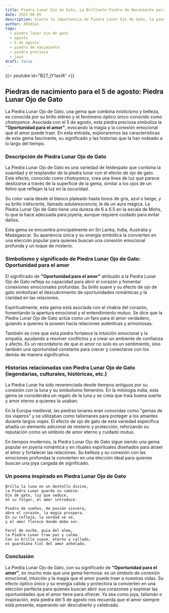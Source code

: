 ```yaml
---
title: Piedra Lunar Ojo de Gato, La Brillante Piedra de Nacimiento para 5 de agosto
date: 2025-08-05
description: Sienta la importancia de Piedra Lunar Ojo de Gato, la piedra de nacimiento de 5 de agosto que simboliza Oportunidad para el amor. Deje que su belleza y significado iluminen su día.
author: 365días
tags:
  - piedra lunar ojo de gato
  - agosto
  - 5 de agosto
  - piedra de nacimiento
  - piedra preciosa
  - joya
draft: false
---
```


{{< youtube id="B27_jY1axIA" >}}

## Piedras de nacimiento para el 5 de agosto: Piedra Lunar Ojo de Gato

La Piedra Lunar Ojo de Gato, una gema que combina misticismo y belleza, es conocida por su brillo etéreo y el fenómeno óptico único conocido como _chatoyance_. Asociada con el 5 de agosto, esta piedra preciosa simboliza la **"Oportunidad para el amor"**, evocando la magia y la conexión emocional que el amor puede traer. En esta entrada, exploraremos las características de esta gema fascinante, su significado y las historias que la han rodeado a lo largo del tiempo.

### Descripción de Piedra Lunar Ojo de Gato

La Piedra Lunar Ojo de Gato es una variedad de feldespato que combina la suavidad y el resplandor de la piedra lunar con el efecto de ojo de gato. Este efecto, conocido como _chatoyance_, crea una línea de luz que parece deslizarse a través de la superficie de la gema, similar a los ojos de un felino que reflejan la luz en la oscuridad.

Su color varía desde el blanco plateado hasta tonos de gris, azul o beige, y su brillo iridiscente, llamado _adularescencia_, le da un aura mágica. La Piedra Lunar Ojo de Gato tiene una dureza de 6 a 6.5 en la escala de Mohs, lo que la hace adecuada para joyería, aunque requiere cuidado para evitar daños.

Esta gema se encuentra principalmente en Sri Lanka, India, Australia y Madagascar. Su apariencia única y su energía simbólica la convierten en una elección popular para quienes buscan una conexión emocional profunda y un toque de misterio.

### Simbolismo y significado de Piedra Lunar Ojo de Gato: Oportunidad para el amor

El significado de **"Oportunidad para el amor"** atribuido a la Piedra Lunar Ojo de Gato refleja su capacidad para abrir el corazón y fomentar conexiones emocionales profundas. Su brillo suave y su efecto de ojo de gato simbolizan el descubrimiento de oportunidades románticas y la claridad en las relaciones.

Espiritualmente, esta gema está asociada con el chakra del corazón, fomentando la apertura emocional y el entendimiento mutuo. Se dice que la Piedra Lunar Ojo de Gato actúa como un faro para el amor verdadero, guiando a quienes la poseen hacia relaciones auténticas y armoniosas.

También se cree que esta piedra fortalece la intuición emocional y la empatía, ayudando a resolver conflictos y a crear un ambiente de confianza y afecto. Es un recordatorio de que el amor no solo es un sentimiento, sino también una oportunidad constante para crecer y conectarse con los demás de manera significativa.

### Historias relacionadas con Piedra Lunar Ojo de Gato (legendarias, culturales, históricas, etc.)

La Piedra Lunar ha sido reverenciada desde tiempos antiguos por su conexión con la luna y su simbolismo femenino. En la mitología india, esta gema se consideraba un regalo de la luna y se creía que traía buena suerte y amor eterno a quienes la usaban.

En la Europa medieval, las piedras lunares eran conocidas como "gemas de los viajeros" y se utilizaban como talismanes para proteger a los amantes durante largos viajes. El efecto de ojo de gato de esta variedad específica añadía un elemento adicional de misterio y protección, reforzando su reputación como un símbolo de amor eterno y cuidado mutuo.

En tiempos modernos, la Piedra Lunar Ojo de Gato sigue siendo una gema popular en joyería romántica y en rituales espirituales diseñados para atraer el amor y fortalecer las relaciones. Su belleza y su conexión con las emociones profundas la convierten en una elección ideal para quienes buscan una joya cargada de significado.

### Un poema inspirado en Piedra Lunar Ojo de Gato

```
Brilla la luna en un destello divino,  
la Piedra Lunar guarda su camino.  
Ojo de gato, luz que seduce,  
en su fulgor, el amor introduce.  

Piedra de sueños, de pasión sincera,  
abre el corazón, la magia prospera.  
En su reflejo, la verdad se ve,  
y el amor florece donde debe ser.  

Farol de noche, guía del alma,  
la Piedra Lunar trae paz y calma.  
Con su brillo suave, eterno y callado,  
es guardiana fiel del amor anhelado.  
```

### Conclusión

La Piedra Lunar Ojo de Gato, con su significado de **"Oportunidad para el amor"**, es mucho más que una gema hermosa: es un símbolo de conexión emocional, intuición y la magia que el amor puede traer a nuestras vidas. Su efecto óptico único y su energía cálida y protectora la convierten en una elección perfecta para quienes buscan abrir sus corazones y explorar las oportunidades que el amor tiene para ofrecer. Ya sea como joya, talismán o inspiración, esta piedra del 5 de agosto nos recuerda que el amor siempre está presente, esperando ser descubierto y celebrado.